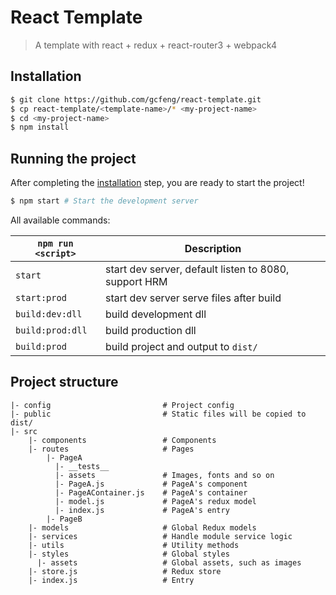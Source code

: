 # React Template

> A template with react + redux + react-router3 + webpack4

## Installation
```bash
$ git clone https://github.com/gcfeng/react-template.git
$ cp react-template/<template-name>/* <my-project-name>
$ cd <my-project-name>
$ npm install
```

## Running the project
After completing the [installation](#installation) step, you are ready to start the project!
```bash
$ npm start # Start the development server
```

All available commands:

| `npm run <script>` | Description |
|--------------------|-------------|
| `start` | start dev server, default listen to 8080, support HRM |
| `start:prod` | start dev server serve files after build |
| `build:dev:dll` | build development dll |
| `build:prod:dll` | build production dll |
| `build:prod` | build project and output to `dist/` |

## Project structure
```
|- config                         # Project config
|- public                         # Static files will be copied to dist/
|- src
    |- components                 # Components
    |- routes                     # Pages
        |- PageA
          |- __tests__
          |- assets               # Images, fonts and so on
          |- PageA.js             # PageA's component
          |- PageAContainer.js    # PageA's container
          |- model.js             # PageA's redux model  
          |- index.js             # PageA's entry
        |- PageB
    |- models                     # Global Redux models
    |- services                   # Handle module service logic
    |- utils                      # Utility methods
    |- styles                     # Global styles
      |- assets                   # Global assets, such as images
    |- store.js                   # Redux store
    |- index.js                   # Entry
```
